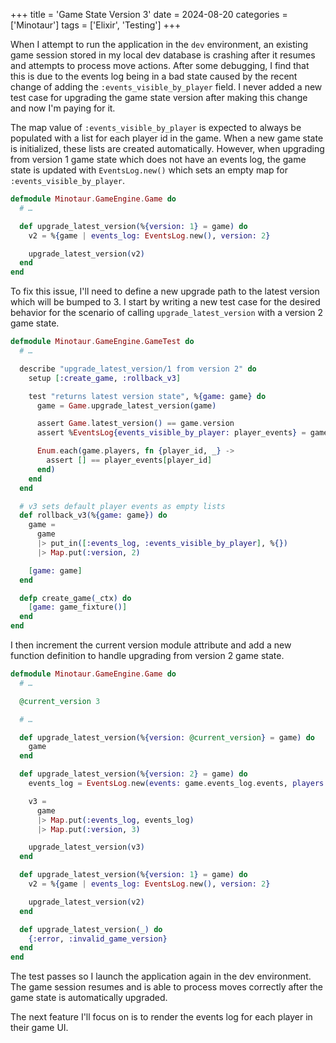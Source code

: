 +++
title = 'Game State Version 3'
date = 2024-08-20
categories = ['Minotaur']
tags = ['Elixir', 'Testing']
+++

When I attempt to run the application in the `dev` environment, an existing game session stored in my local dev database is crashing after it resumes and attempts to process move actions.
After some debugging, I find that this is due to the events log being in a bad state caused by the recent change of adding the `:events_visible_by_player` field.
I never added a new test case for upgrading the game state version after making this change and now I'm paying for it.

The map value of `:events_visible_by_player` is expected to always be populated with a list for each player id in the game.
When a new game state is initialized, these lists are created automatically.
However, when upgrading from version 1 game state which does not have an events log, the game state is updated with `EventsLog.new()` which sets an empty map for `:events_visible_by_player`.

```ex
defmodule Minotaur.GameEngine.Game do
  # …

  def upgrade_latest_version(%{version: 1} = game) do
    v2 = %{game | events_log: EventsLog.new(), version: 2}

    upgrade_latest_version(v2)
  end
end
```

To fix this issue, I'll need to define a new upgrade path to the latest version which will be bumped to 3.
I start by writing a new test case for the desired behavior for the scenario of calling `upgrade_latest_version` with a version 2 game state.

```ex
defmodule Minotaur.GameEngine.GameTest do
  # …

  describe "upgrade_latest_version/1 from version 2" do
    setup [:create_game, :rollback_v3]

    test "returns latest version state", %{game: game} do
      game = Game.upgrade_latest_version(game)

      assert Game.latest_version() == game.version
      assert %EventsLog{events_visible_by_player: player_events} = game.events_log

      Enum.each(game.players, fn {player_id, _} ->
        assert [] == player_events[player_id]
      end)
    end
  end

  # v3 sets default player events as empty lists
  def rollback_v3(%{game: game}) do
    game =
      game
      |> put_in([:events_log, :events_visible_by_player], %{})
      |> Map.put(:version, 2)

    [game: game]
  end

  defp create_game(_ctx) do
    [game: game_fixture()]
  end
end
```

I then increment the current version module attribute and add a new function definition to handle upgrading from version 2 game state.

```ex {hl_lines=[4,"11-21"]}
defmodule Minotaur.GameEngine.Game do
  # …

  @current_version 3

  # …

  def upgrade_latest_version(%{version: @current_version} = game) do
    game
  end

  def upgrade_latest_version(%{version: 2} = game) do
    events_log = EventsLog.new(events: game.events_log.events, players: game.players)

    v3 =
      game
      |> Map.put(:events_log, events_log)
      |> Map.put(:version, 3)

    upgrade_latest_version(v3)
  end

  def upgrade_latest_version(%{version: 1} = game) do
    v2 = %{game | events_log: EventsLog.new(), version: 2}

    upgrade_latest_version(v2)
  end

  def upgrade_latest_version(_) do
    {:error, :invalid_game_version}
  end
end
```

The test passes so I launch the application again in the dev environment.
The game session resumes and is able to process moves correctly after the game state is automatically upgraded.

The next feature I'll focus on is to render the events log for each player in their game UI.

